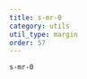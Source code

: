 ```yaml
---
title: s-mr-0
category: utils
util_type: margin
order: 57
---
```

<div class="s-mr-0">
  <code>s-mr-0</code>
</div>